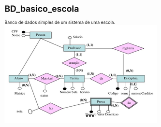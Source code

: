 # BD_basico_escola
Banco de dados simples de um sistema de uma escola.
<img src = 'https://github.com/Dellonath/BD_basico_escola/blob/main/MER.jpeg'> 
